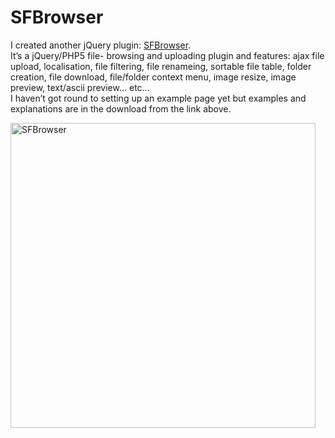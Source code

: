 <!--
  id: 338
  date: 2008-06-29T12:16:32
  modified: 2008-06-29T12:16:32
  slug: sfbrowser
  type: post
  excerpt: <p>I created another jQuery plugin: SFBrowser. It&#8217;s a jQuery/PHP5 file- browsing and uploading plugin and features: ajax file upload, localisation, file filtering, file renameing, sortable file table, folder creation, file download, file/folder context menu, image resize, image preview, text/ascii preview&#8230; etc&#8230; I haven&#8217;t got round to setting up an example page yet but examples and [&hellip;]</p> 
  content: <p>I created another jQuery plugin: <a href="http://plugins.jquery.com/project/SFBrowser">SFBrowser</a>.<br /> It&#8217;s a jQuery/PHP5 file- browsing and uploading plugin and features: ajax file upload, localisation, file filtering, file renameing, sortable file table, folder creation, file download, file/folder context menu, image resize, image preview, text/ascii preview&#8230; etc&#8230;<br /> I haven&#8217;t got round to setting up an example page yet but examples and explanations are in the download from the link above.</p> <p><img src='/wordpress/wp-content/uploads/2008/11/sfbrowser.png' width='488' alt='SFBrowser' /></p> 
  categories: code,Javascript,jQuery,backend
  tags: 
-->

# SFBrowser

<p>I created another jQuery plugin: <a href="http://plugins.jquery.com/project/SFBrowser">SFBrowser</a>.<br />
It&#8217;s a jQuery/PHP5 file- browsing and uploading plugin and features: ajax file upload, localisation, file filtering, file renameing, sortable file table, folder creation, file download, file/folder context menu, image resize, image preview, text/ascii preview&#8230; etc&#8230;<br />
I haven&#8217;t got round to setting up an example page yet but examples and explanations are in the download from the link above.</p>
<p><img src='/wordpress/wp-content/uploads/2008/11/sfbrowser.png' width='488' alt='SFBrowser' /></p>

